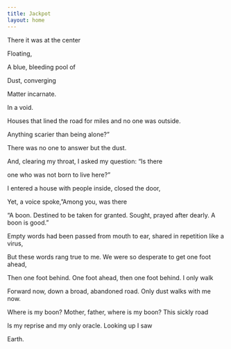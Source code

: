 ```yaml
---
title: Jackpot
layout: home
---
```





There it was at the center

Floating,

A blue, bleeding pool of

Dust, converging

Matter incarnate.

In a void.


Houses that lined the road for miles and no one was outside.

Anything scarier than being alone?”

There was no one to answer but the dust.

And, clearing my throat, I asked my question: “Is there

one who was not born to live here?”

I entered a house with people inside, closed the door,

Yet, a voice spoke,”Among you, was there


“A boon. Destined to be taken for granted. Sought, prayed after dearly. A boon is good.”

Empty words had been passed from mouth to ear, shared in repetition like a virus,

But these words rang true to me. We were so desperate to get one foot ahead,

Then one foot behind. One foot ahead, then one foot behind. I only walk

Forward now, down a broad, abandoned road. Only dust walks with me now. 

Where is my boon? Mother, father, where is my boon? This sickly road

Is my reprise and my only oracle. Looking up I saw

Earth. 

